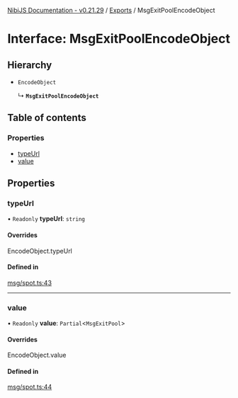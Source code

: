 [NibiJS Documentation - v0.21.29](../intro.md) / [Exports](../modules.md) / MsgExitPoolEncodeObject

# Interface: MsgExitPoolEncodeObject

## Hierarchy

- `EncodeObject`

  ↳ **`MsgExitPoolEncodeObject`**

## Table of contents

### Properties

- [typeUrl](MsgExitPoolEncodeObject.md#typeurl)
- [value](MsgExitPoolEncodeObject.md#value)

## Properties

### typeUrl

• `Readonly` **typeUrl**: `string`

#### Overrides

EncodeObject.typeUrl

#### Defined in

[msg/spot.ts:43](https://github.com/NibiruChain/ts-sdk/blob/424e644/packages/nibijs/src/msg/spot.ts#L43)

---

### value

• `Readonly` **value**: `Partial`<`MsgExitPool`\>

#### Overrides

EncodeObject.value

#### Defined in

[msg/spot.ts:44](https://github.com/NibiruChain/ts-sdk/blob/424e644/packages/nibijs/src/msg/spot.ts#L44)
